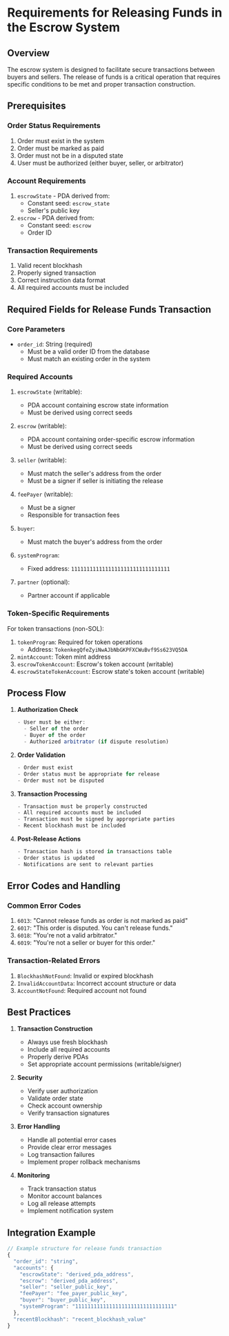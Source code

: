 # Requirements for Releasing Funds in the Escrow System

## Overview
The escrow system is designed to facilitate secure transactions between buyers and sellers. The release of funds is a critical operation that requires specific conditions to be met and proper transaction construction.

## Prerequisites

### Order Status Requirements
1. Order must exist in the system
2. Order must be marked as paid
3. Order must not be in a disputed state
4. User must be authorized (either buyer, seller, or arbitrator)

### Account Requirements
1. `escrowState` - PDA derived from:
   - Constant seed: `escrow_state`
   - Seller's public key
2. `escrow` - PDA derived from:
   - Constant seed: `escrow`
   - Order ID

### Transaction Requirements
1. Valid recent blockhash
2. Properly signed transaction
3. Correct instruction data format
4. All required accounts must be included

## Required Fields for Release Funds Transaction

### Core Parameters
- `order_id`: String (required)
  - Must be a valid order ID from the database
  - Must match an existing order in the system

### Required Accounts
1. `escrowState` (writable):
   - PDA account containing escrow state information
   - Must be derived using correct seeds
   
2. `escrow` (writable):
   - PDA account containing order-specific escrow information
   - Must be derived using correct seeds

3. `seller` (writable):
   - Must match the seller's address from the order
   - Must be a signer if seller is initiating the release

4. `feePayer` (writable):
   - Must be a signer
   - Responsible for transaction fees

5. `buyer`:
   - Must match the buyer's address from the order

6. `systemProgram`:
   - Fixed address: `11111111111111111111111111111111`

7. `partner` (optional):
   - Partner account if applicable

### Token-Specific Requirements
For token transactions (non-SOL):
1. `tokenProgram`: Required for token operations
   - Address: `TokenkegQfeZyiNwAJbNbGKPFXCWuBvf9Ss623VQ5DA`
2. `mintAccount`: Token mint address
3. `escrowTokenAccount`: Escrow's token account (writable)
4. `escrowStateTokenAccount`: Escrow state's token account (writable)

## Process Flow

1. **Authorization Check**
   ```javascript
   - User must be either:
     - Seller of the order
     - Buyer of the order
     - Authorized arbitrator (if dispute resolution)
   ```

2. **Order Validation**
   ```javascript
   - Order must exist
   - Order status must be appropriate for release
   - Order must not be disputed
   ```

3. **Transaction Processing**
   ```javascript
   - Transaction must be properly constructed
   - All required accounts must be included
   - Transaction must be signed by appropriate parties
   - Recent blockhash must be included
   ```

4. **Post-Release Actions**
   ```javascript
   - Transaction hash is stored in transactions table
   - Order status is updated
   - Notifications are sent to relevant parties
   ```

## Error Codes and Handling

### Common Error Codes
1. `6013`: "Cannot release funds as order is not marked as paid"
2. `6017`: "This order is disputed. You can't release funds."
3. `6018`: "You're not a valid arbitrator."
4. `6019`: "You're not a seller or buyer for this order."

### Transaction-Related Errors
1. `BlockhashNotFound`: Invalid or expired blockhash
2. `InvalidAccountData`: Incorrect account structure or data
3. `AccountNotFound`: Required account not found

## Best Practices

1. **Transaction Construction**
   - Always use fresh blockhash
   - Include all required accounts
   - Properly derive PDAs
   - Set appropriate account permissions (writable/signer)

2. **Security**
   - Verify user authorization
   - Validate order state
   - Check account ownership
   - Verify transaction signatures

3. **Error Handling**
   - Handle all potential error cases
   - Provide clear error messages
   - Log transaction failures
   - Implement proper rollback mechanisms

4. **Monitoring**
   - Track transaction status
   - Monitor account balances
   - Log all release attempts
   - Implement notification system

## Integration Example

```javascript
// Example structure for release funds transaction
{
  "order_id": "string",
  "accounts": {
    "escrowState": "derived_pda_address",
    "escrow": "derived_pda_address",
    "seller": "seller_public_key",
    "feePayer": "fee_payer_public_key",
    "buyer": "buyer_public_key",
    "systemProgram": "11111111111111111111111111111111"
  },
  "recentBlockhash": "recent_blockhash_value"
}
```